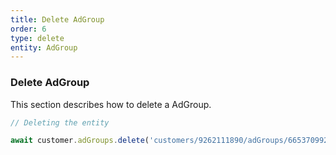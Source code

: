 ```yaml
---
title: Delete AdGroup
order: 6
type: delete
entity: AdGroup
---
```


### Delete AdGroup

This section describes how to delete a AdGroup.

```javascript
// Deleting the entity

await customer.adGroups.delete('customers/9262111890/adGroups/66537099246')
```
